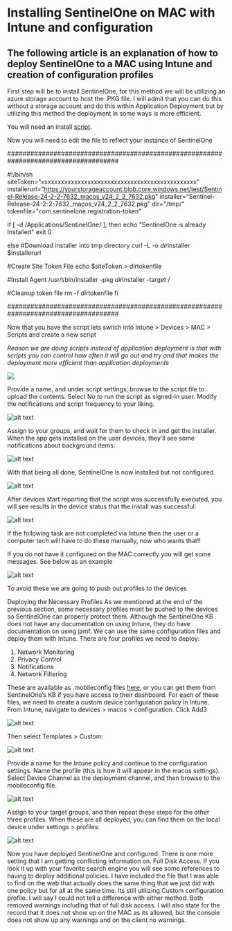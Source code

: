# Installing SentinelOne on MAC with Intune and configuration

## The following article is an explanation of how to deploy SentinelOne to a MAC using Intune and creation of configuration profiles

First step will be to install SentinelOne, for this method we will be utilizing an azure storage account to host the .PKG file. I will admit that you can do this without a storage account and do this within Application Deployment but by utilizing this method the deployment in some ways is more efficient.

You will need an install [script](https://github.com/edtechjeff/edtechjeff/blob/main/HowTo/Intune/SentinelOneMAC/InstallSentinel.sh).

Now you will need to edit the file to reflect your instance of SentinelOne

#####################################################################################

#!/bin/sh
siteToken="xxxxxxxxxxxxxxxxxxxxxxxxxxxxxxxxxxxxxxxxxxxxxxx"
installerurl="https://yourstorageaccount.blob.core.windows.net/test/Sentinel-Release-24-2-2-7632_macos_v24_2_2_7632.pkg"
installer="Sentinel-Release-24-2-2-7632_macos_v24_2_2_7632.pkg"
dir="/tmp/"
tokenfile="com.sentinelone.registration-token"

if [ -d /Applications/SentinelOne/ ];
then
  echo "SentinelOne is already Installed"
  exit 0

else
#Download installer into tmp directory
curl -L -o $dir$installer $installerurl

#Create Site Token File
echo $siteToken > $dir$tokenfile

#Install Agent
/usr/sbin/installer -pkg $dir$installer -target /

#Cleanup token file
rm -f $dir$tokenfile
fi

#####################################################################################

Now that you have the script lets switch into Intune > Devices > MAC > Scripts and create a new script

*Reason we are doing scripts instead of application deployment is that with scripts you can control how often it will go out and try and that makes the deployment more efficient than application deployments*

![](../../Assets/SentinelOneMAC/Image1.png)

Provide a name, and under script settings, browse to the script file to upload the contents. Select No to run the script as signed-in user. Modify the notifications and script frequency to your liking.

![alt text](../../Assets/SentinelOneMAC/image2.png)

Assign to your groups, and wait for them to check in and get the installer. When the app gets installed on the user devices, they’ll see some notifications about background items:

![alt text](../../Assets/SentinelOneMAC/image3.png)

With that being all done, SentinelOne is now installed but not configured. 

![alt text](../../Assets/SentinelOneMAC/image4.png)

After devices start reporting that the script was successfully executed, you will see results in the device status that the install was successful:

![alt text](../../Assets/SentinelOneMAC/image5.png)

If the following task are not completed via Intune then the user or a computer tech will have to do these manually, now who wants that!! 

If you do not have it configured on the MAC correctly you will get some messages. See below as an example

![alt text](../../Assets/SentinelOneMAC/image6.png)

To avoid these we are going to push out profiles to the devices

Deploying the Necessary Profiles
As we mentioned at the end of the previous section, some necessary profiles must be pushed to the devices so SentinelOne can properly protect them. Although the SentinelOne KB does not have any documentation on using Intune, they do have documentation on using jamf. We can use the same configuration files and deploy them with Intune. There are four profiles we need to deploy:

1. Network Monitoring
2. Privacy Control
3. Notifications
4. Network Filtering

These are available as .mobileconfig files [here](https://github.com/edtechjeff/edtechjeff/tree/main/HowTo/Intune/SentinelOneMAC), or you can get them from SentinelOne’s KB if you have access to their dashboard. For each of these files, we need to create a custom device configuration policy in Intune. From Intune, navigate to devices > macos > configuration. Click Add3

![alt text](../../Assets/SentinelOneMAC/image7.png)

Then select Templates > Custom:

![alt text](../../Assets/SentinelOneMAC/image8.png)

Provide a name for the Intune policy and continue to the configuration settings. Name the profile (this is how it will appear in the macos settings). Select Device Channel as the deployment channel, and then browse to the mobileconfig file.

![alt text](../../Assets/SentinelOneMAC/image9.png)

Assign to your target groups, and then repeat these steps for the other three profiles. When these are all deployed, you can find them on the local device under settings > profiles:

![alt text](../../Assets/SentinelOneMAC/image10.png)

Now you have deployed SentinelOne and configured. There is one more setting that I am getting conflicting information on. Full Disk Access. If you look it up with your favorite search
engine you will see some references to having to deploy additional policies. I have included the file that I was able to find on the web that actually does the same thing that we just did with one policy but for all at the same time. Its still utilizing Custom configuration profile. I will say I could not tell a difference with either method. Both removed warnings including that of full disk access. I will also state for the record that it does not show up on the MAC as its allowed, but the console does not show up any warnings and on the client no warnings. 

